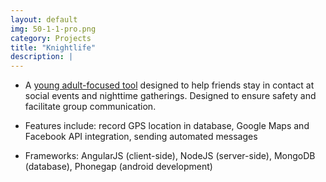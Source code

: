 ```yaml
---
layout: default
img: 50-1-1-pro.png
category: Projects
title: "Knightlife"
description: |
---
```

* A [young adult-focused tool](https://github.com/arikalfus/Knightlife) designed to help friends stay in contact at social events and nighttime gatherings. Designed to ensure safety and facilitate group communication.


* Features include: record GPS location in database, Google Maps and Facebook API integration, sending automated messages


* Frameworks: AngularJS (client-side), NodeJS (server-side), MongoDB (database), Phonegap (android development)